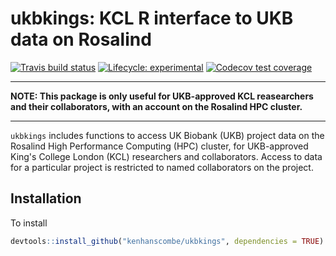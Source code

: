 # ukbkings: KCL R interface to UKB data on Rosalind

<!-- badges: start -->
[![Travis build status](https://travis-ci.org/kenhanscombe/ukbkings.svg?branch=master)](https://travis-ci.org/kenhanscombe/ukbkings)
[![Lifecycle: experimental](https://img.shields.io/badge/lifecycle-experimental-orange.svg)](https://www.tidyverse.org/lifecycle/#experimental)
[![Codecov test coverage](https://codecov.io/gh/kenhanscombe/ukbkings/branch/master/graph/badge.svg)](https://codecov.io/gh/kenhanscombe/ukbkings?branch=master)
<!-- badges: end -->

***

**NOTE: This package is only useful for UKB-approved KCL reasearchers and their collaborators, with an account on the Rosalind HPC cluster.**

***

`ukbkings` includes functions to access UK Biobank (UKB) project data on the Rosalind High Performance Computing (HPC) cluster, for UKB-approved King's College London (KCL) researchers and collaborators. Access to data for a particular project is restricted to named collaborators on the project.

## Installation

To install

``` r
devtools::install_github("kenhanscombe/ukbkings", dependencies = TRUE)
```
